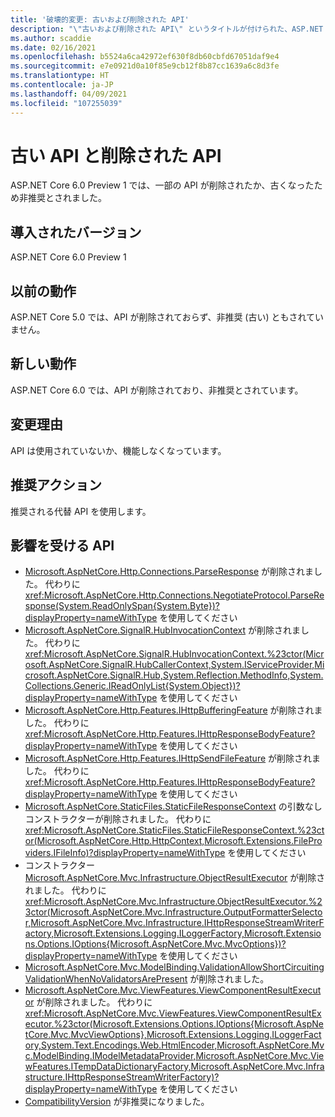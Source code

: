 ```yaml
---
title: '破壊的変更: 古いおよび削除された API'
description: "\"古いおよび削除された API\" というタイトルが付けられた、ASP.NET Core 6.0 における破壊的変更について説明します"
ms.author: scaddie
ms.date: 02/16/2021
ms.openlocfilehash: b5524a6ca42972ef630f8db60cbfd67051daf9e4
ms.sourcegitcommit: e7e0921d0a10f85e9cb12f8b87cc1639a6c8d3fe
ms.translationtype: HT
ms.contentlocale: ja-JP
ms.lasthandoff: 04/09/2021
ms.locfileid: "107255039"
---
```

# <a name="obsoleted-and-removed-apis"></a>古い API と削除された API

ASP.NET Core 6.0 Preview 1 では、一部の API が削除されたか、古くなったため非推奨とされました。

## <a name="version-introduced"></a>導入されたバージョン

ASP.NET Core 6.0 Preview 1

## <a name="old-behavior"></a>以前の動作

ASP.NET Core 5.0 では、API が削除されておらず、非推奨 (古い) ともされていません。

## <a name="new-behavior"></a>新しい動作

ASP.NET Core 6.0 では、API が削除されており、非推奨とされています。

## <a name="reason-for-change"></a>変更理由

API は使用されていないか、機能しなくなっています。

## <a name="recommended-action"></a>推奨アクション

推奨される代替 API を使用します。

## <a name="affected-apis"></a>影響を受ける API

* [Microsoft.AspNetCore.Http.Connections.ParseResponse](/dotnet/api/microsoft.aspnetcore.http.connections.negotiateprotocol.parseresponse?view=aspnetcore-3.1&preserve-view=true#Microsoft_AspNetCore_Http_Connections_NegotiateProtocol_ParseResponse_System_IO_Stream_) が削除されました。 代わりに <xref:Microsoft.AspNetCore.Http.Connections.NegotiateProtocol.ParseResponse(System.ReadOnlySpan{System.Byte})?displayProperty=nameWithType> を使用してください
* [Microsoft.AspNetCore.SignalR.HubInvocationContext](/dotnet/api/microsoft.aspnetcore.signalr.hubinvocationcontext.-ctor?view=aspnetcore-5.0&preserve-view=true#Microsoft_AspNetCore_SignalR_HubInvocationContext__ctor_Microsoft_AspNetCore_SignalR_HubCallerContext_System_String_System_Object___) が削除されました。 代わりに <xref:Microsoft.AspNetCore.SignalR.HubInvocationContext.%23ctor(Microsoft.AspNetCore.SignalR.HubCallerContext,System.IServiceProvider,Microsoft.AspNetCore.SignalR.Hub,System.Reflection.MethodInfo,System.Collections.Generic.IReadOnlyList{System.Object})?displayProperty=nameWithType> を使用してください
* [Microsoft.AspNetCore.Http.Features.IHttpBufferingFeature](/dotnet/api/microsoft.aspnetcore.http.features.ihttpbufferingfeature?view=aspnetcore-3.1&preserve-view=true) が削除されました。 代わりに <xref:Microsoft.AspNetCore.Http.Features.IHttpResponseBodyFeature?displayProperty=nameWithType> を使用してください
* [Microsoft.AspNetCore.Http.Features.IHttpSendFileFeature](/dotnet/api/microsoft.aspnetcore.http.features.ihttpsendfilefeature?view=aspnetcore-3.1&preserve-view=true) が削除されました。 代わりに <xref:Microsoft.AspNetCore.Http.Features.IHttpResponseBodyFeature?displayProperty=nameWithType> を使用してください
* [Microsoft.AspNetCore.StaticFiles.StaticFileResponseContext](/dotnet/api/microsoft.aspnetcore.staticfiles.staticfileresponsecontext.-ctor?view=aspnetcore-3.1&preserve-view=true#Microsoft_AspNetCore_StaticFiles_StaticFileResponseContext__ctor) の引数なしコンストラクターが削除されました。 代わりに <xref:Microsoft.AspNetCore.StaticFiles.StaticFileResponseContext.%23ctor(Microsoft.AspNetCore.Http.HttpContext,Microsoft.Extensions.FileProviders.IFileInfo)?displayProperty=nameWithType> を使用してください
* コンストラクター [Microsoft.AspNetCore.Mvc.Infrastructure.ObjectResultExecutor](/dotnet/api/microsoft.aspnetcore.mvc.infrastructure.objectresultexecutor.-ctor?view=aspnetcore-3.1&preserve-view=true#Microsoft_AspNetCore_Mvc_Infrastructure_ObjectResultExecutor__ctor_Microsoft_AspNetCore_Mvc_Infrastructure_OutputFormatterSelector_Microsoft_AspNetCore_Mvc_Infrastructure_IHttpResponseStreamWriterFactory_Microsoft_Extensions_Logging_ILoggerFactory_) が削除されました。 代わりに <xref:Microsoft.AspNetCore.Mvc.Infrastructure.ObjectResultExecutor.%23ctor(Microsoft.AspNetCore.Mvc.Infrastructure.OutputFormatterSelector,Microsoft.AspNetCore.Mvc.Infrastructure.IHttpResponseStreamWriterFactory,Microsoft.Extensions.Logging.ILoggerFactory,Microsoft.Extensions.Options.IOptions{Microsoft.AspNetCore.Mvc.MvcOptions})?displayProperty=nameWithType> を使用してください
* [Microsoft.AspNetCore.Mvc.ModelBinding.ValidationAllowShortCircuitingValidationWhenNoValidatorsArePresent](/dotnet/api/microsoft.aspnetcore.mvc.modelbinding.validation.validationvisitor.allowshortcircuitingvalidationwhennovalidatorsarepresent?view=aspnetcore-3.1&preserve-view=true#Microsoft_AspNetCore_Mvc_ModelBinding_Validation_ValidationVisitor_AllowShortCircuitingValidationWhenNoValidatorsArePresent) が削除されました。
* [Microsoft.AspNetCore.Mvc.ViewFeatures.ViewComponentResultExecutor](/dotnet/api/microsoft.aspnetcore.mvc.viewfeatures.viewcomponentresultexecutor.-ctor?view=aspnetcore-3.1&preserve-view=true#Microsoft_AspNetCore_Mvc_ViewFeatures_ViewComponentResultExecutor__ctor_Microsoft_Extensions_Options_IOptions_Microsoft_AspNetCore_Mvc_MvcViewOptions__Microsoft_Extensions_Logging_ILoggerFactory_System_Text_Encodings_Web_HtmlEncoder_Microsoft_AspNetCore_Mvc_ModelBinding_IModelMetadataProvider_Microsoft_AspNetCore_Mvc_ViewFeatures_ITempDataDictionaryFactory_) が削除されました。 代わりに <xref:Microsoft.AspNetCore.Mvc.ViewFeatures.ViewComponentResultExecutor.%23ctor(Microsoft.Extensions.Options.IOptions{Microsoft.AspNetCore.Mvc.MvcViewOptions},Microsoft.Extensions.Logging.ILoggerFactory,System.Text.Encodings.Web.HtmlEncoder,Microsoft.AspNetCore.Mvc.ModelBinding.IModelMetadataProvider,Microsoft.AspNetCore.Mvc.ViewFeatures.ITempDataDictionaryFactory,Microsoft.AspNetCore.Mvc.Infrastructure.IHttpResponseStreamWriterFactory)?displayProperty=nameWithType> を使用してください
* [CompatibilityVersion](/dotnet/api/microsoft.aspnetcore.mvc.compatibilityversion?view=aspnetcore-3.1&preserve-view=true) が非推奨になりました。

<!--

## Category

ASP.NET Core

## Affected APIs

- `M:Microsoft.AspNetCore.Http.Connections.NegotiateProtocol.ParseResponse(System.IO.Stream)`
- `M:Microsoft.AspNetCore.SignalR.HubInvocationContext.#ctor(Microsoft.AspNetCore.SignalR.HubCallerContext,System.String,System.Object[])`
- `T:Microsoft.AspNetCore.Http.Features.IHttpBufferingFeature`
- `T:Microsoft.AspNetCore.Http.Features.IHttpSendFileFeature`
- `M:Microsoft.AspNetCore.StaticFiles.StaticFileResponseContext.#ctor`
- `M:Microsoft.AspNetCore.Mvc.Infrastructure.ObjectResultExecutor.#ctor(Microsoft.AspNetCore.Mvc.Infrastructure.OutputFormatterSelector,Microsoft.AspNetCore.Mvc.Infrastructure.IHttpResponseStreamWriterFactory,Microsoft.Extensions.Logging.ILoggerFactory)`
- `Overload:Microsoft.AspNetCore.Mvc.ModelBinding.Validation.ValidationVisitor.AllowShortCircuitingValidationWhenNoValidatorsArePresent`
- `M:Microsoft.AspNetCore.Mvc.ViewFeatures.ViewComponentResultExecutor.#ctor(Microsoft.Extensions.Options.IOptions{Microsoft.AspNetCore.Mvc.MvcViewOptions},Microsoft.Extensions.Logging.ILoggerFactory,System.Text.Encodings.Web.HtmlEncoder,Microsoft.AspNetCore.Mvc.ModelBinding.IModelMetadataProvider,Microsoft.AspNetCore.Mvc.ViewFeatures.ITempDataDictionaryFactory)`
- `T:Microsoft.AspNetCore.Mvc.CompatibilityVersion`

-->

